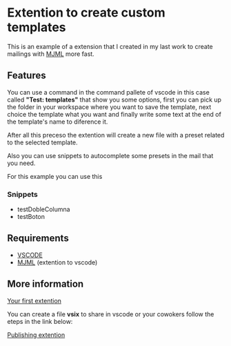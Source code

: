 # Extention to create custom templates
This is an example of a extension that I created in my last work to create mailings with [MJML](https://mjml.io/) more fast.

## Features
You can use a command in the command pallete of vscode in this case called **"Test: templates"** that show you some options, first you can pick up the folder in your workspace where you want to save the template, next choice the template what you want and finally write some text at the end of the template's name to diference it. 

After all this preceso the extention will create a new file with a preset related to the selected template.

Also you can use snippets to autocomplete some presets in the mail that you need.

For this example you can use this 

### Snippets
- testDobleColumna
- testBoton



## Requirements
- [VSCODE](https://code.visualstudio.com/)
- [MJML](https://marketplace.visualstudio.com/items?itemName=mjmlio.vscode-mjml) (extention to vscode)

## More information

[Your first extention](https://code.visualstudio.com/api/get-started/your-first-extension)

You can create a file **vsix** to share in vscode or your cowokers follow the eteps in the link below:

[Publishing extention](https://code.visualstudio.com/api/working-with-extensions/publishing-extension)